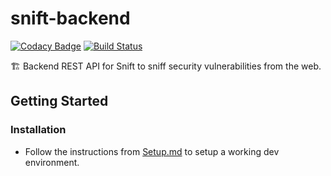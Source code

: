# snift-backend

[![Codacy Badge](https://api.codacy.com/project/badge/Grade/f29310833d864614a206973c4ded009a)](https://app.codacy.com/app/maruthi12/snift-backend?utm_source=github.com&utm_medium=referral&utm_content=maruthi-adithya/snift-backend&utm_campaign=Badge_Grade_Settings)
[![Build Status](https://travis-ci.com/maruthi-adithya/snift-backend.svg?branch=master)](https://travis-ci.com/maruthi-adithya/snift-backend)

🏗 Backend REST API for Snift to sniff security vulnerabilities from the web.

## Getting Started

### Installation

- Follow the instructions from [Setup.md](./SETUP.md) to setup a working dev environment.
